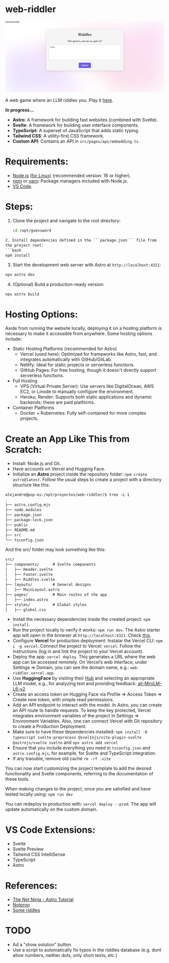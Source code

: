 # web-riddler

<p align="center">
  <img src="./assets/riddler.png" alt="riddler" title="riddler" />
</p>

A web game where an LLM riddles you. Play it [here](https://web-riddler.vercel.app/).

__In progress...__

* **Astro**: A framework for building fast websites (combined with Svelte).
* **Svelte**: A framework for building user interface components.
* **TypeScript**: A superset of JavaScript that adds static typing.
* **Tailwind CSS**: A utility-first CSS framework.
* **Custom API**: Contains an API in `src/pages/api/embedding.ts`.

# Requirements:
* [Node.js](https://nodejs.org/) ([for Linux](https://nodejs.org/en/download)) (recommended version: 16 or higher).
* [npm](https://docs.npmjs.com/cli/v8/commands/npm-install) or [yarn](https://classic.yarnpkg.com/lang/en/docs/install/#windows-stable): Package managers included with Node.js.
* [VS Code](https://code.visualstudio.com/docs/setup/setup-overview).

# Steps:

1. Clone the project and navigate to the root directory:  
   ```bash
   cd /opt/guessword
```
2. Install dependencies defined in the ```package.json``` file from the project root:
```bash
npm install
```
3. Start the development web server with Astro at ```http://localhost:4321```:
```bash
npx astro dev
```
4. (Optional) Build a production-ready version:
```bash
npx astro build
```

# Hosting Options:
Aside from running the website locally, deploying it on a hosting platform is necessary to make it accessible from anywhere. Some hosting options include:

- Static Hosting Platforms (recommended for Astro)
	- Vercel (used here): Optimized for frameworks like Astro, fast, and integrates automatically with GitHub/GitLab.
	- Netlify: Ideal for static projects or serverless functions.
	- GitHub Pages: For free hosting, though it doesn't directly support serverless functions.
- Full Hosting
	- VPS (Virtual Private Server): Use servers like DigitalOcean, AWS EC2, or Linode to manually configure the environment.
	- Heroku, Render: Supports both static applications and dynamic backends; these are paid platforms.
- Container Platforms
	- Docker + Kubernetes: Fully self-contained for more complex projects.

# Create an App Like This from Scratch:
* Install: Node.js and Git.
* Have accounts on Vercel and Hugging Face.
* Initialize an **Astro** project inside the repository folder: ```npm create astro@latest```. Follow the usual steps to create a project with a directory structure like this:
```
alejandro@pop-os:/opt/proyectos/web-riddler/$ tree -L 1
.
├── astro.config.mjs
├── node_modules
├── package.json
├── package-lock.json
├── public
├── README.md
├── src
└── tsconfig.json
```
And the src/ folder may look something like this:
```
src/
├── components/      # Svelte components
│   ├── Header.svelte
│   ├── Footer.svelte
│   ├── Riddles.svelte
├── layouts/         # General designs
│   ├── MainLayout.astro
├── pages/           # Main routes of the app
│   ├── index.astro
├── styles/          # Global styles
│   ├── global.css
```

* Install the necessary dependencies inside the created project: ```npm install```.
* Run the project locally to verify it works: ```npm run dev```. The Astro starter app will open in the browser at ```http://localhost:4321```. Check [this](./assets/README_astro.md).
* Configure **Vercel** for production deployment: Instalar the Vercel CLI: ```npm i -g vercel```. Connect the project to Vercel: ```vercel```. Follow the instructions (log in and link the project to your Vercel account).
* Deploy the app: ```vercel deploy```. This generates a URL where the web app can be accessed remotely. On Vercel’s web interface, under Settings => Domain, you can see the domain name, e.g.: ```web-riddler.vercel.app```.
* Use **HuggingFace** by visiting their [Hub](https://huggingface.co/models) and selecting an appropriate LLM model, e.g., for analyzing text and providing feedback: [all-MiniLM-L6-v2](https://huggingface.co/sentence-transformers/all-MiniLM-L6-v2) 
* Create an access token on Hugging Face via Profile => Access Token => Create new token, with simple read permissions.
* Add an API endpoint to interact with the model. In Astro, you can create an API route to handle requests. To keep the key protected, Vercel integrates environment variables of the project in Settings => Environment Variables. Also, one can connect Vercel with Git repository to create a Production Deployment.
* Make sure to have these dependencies installed: ```npm install -D typescript svelte-preprocess @sveltejs/vite-plugin-svelte @astrojs/svelte svelte``` and ```npx astro add vercel```
* Ensure that you include everything you need in ```tsconfig.json``` and ```astro.config.mjs```, for example, for Svelte and TypeScript integration.
* If any traouble, remove old caché ```rm -rf .vite```

You can now start customizing the project template to add the desired functionality and Svelte components, referring to the documentation of these tools.

When making changes to the project, once you are satisfied and have tested locally using: ```npm run dev```

You can redeploy to production with: ```vercel deploy --prod```. The app will update automatically on the custom domain.

# VS Code Extensions:
* Svelte
* Svelte Preview
* Tailwind CSS IntelliSense
* TypeScript
* Astro

# References:
- [The Net Ninja - Astro Tutorial](https://www.youtube.com/watch?v=gUs-Sissb48&ab_channel=NetNinja)
- [Notpron](https://es.wikipedia.org/wiki/Notpron)
- [Some riddles](https://huggingface.co/datasets/flyingfishinwater/riddle/blob/main/riddle.jsonl)

# TODO
* Ad a "show solution" button
* Use a script to automatically fix typos in the riddles database (e.g. dont allow numbers, neither dots, only short texts, etc.)

